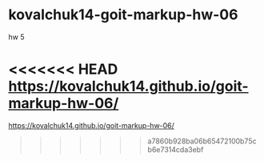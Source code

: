 # kovalchuk14-goit-markup-hw-06
hw 5

<<<<<<< HEAD
https://kovalchuk14.github.io/goit-markup-hw-06/ 
=======
https://kovalchuk14.github.io/goit-markup-hw-06/
>>>>>>> a7860b928ba06b65472100b75cb6e7314cda3ebf
